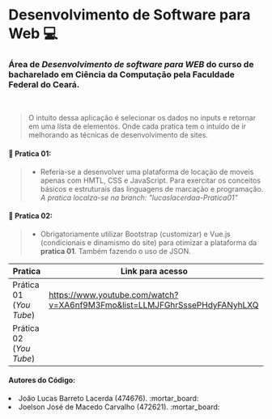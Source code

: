 # Desenvolvimento de Software para Web :computer:

### Área de _Desenvolvimento de software para WEB_ do curso de bacharelado em Ciência da Computação pela Faculdade Federal do Ceará.
<br>

> O intuito dessa aplicação é selecionar os dados no inputs e retornar em uma lista de elementos. Onde cada pratica tem o intuído de ir melhorando as técnicas de desenvolvimento de sites.

#### :pushpin: Pratica 01:
> - Referia-se a desenvolver uma plataforma de locação de moveis apenas com HMTL, CSS e JavaScript. Para exercitar os conceitos básicos e estruturais das linguagens de marcação e programação.
> *A pratica localza-se na branch: "lucaslacerdaa-Pratica01"*

 #### :pushpin: Pratica 02:
 > -   Obrigatoriamente utilizar Bootstrap (customizar) e Vue.js (condicionais e dinamismo do site) para otimizar a plataforma da __pratica 01__. Também fazendo o uso de JSON.

Pratica   | Link para acesso
--------- | ------
Prática 01 (*You Tube*) | https://www.youtube.com/watch?v=XA6nf9M3Fmo&list=LLMJFGhrSssePHdyFANyhLXQ
Prática 02 (*You Tube*) | 

#### Autores do Código:

<li>João Lucas Barreto Lacerda (474676). :mortar_board:</li>
<li>Joelson José de Macedo Carvalho (472621). :mortar_board:</li>

